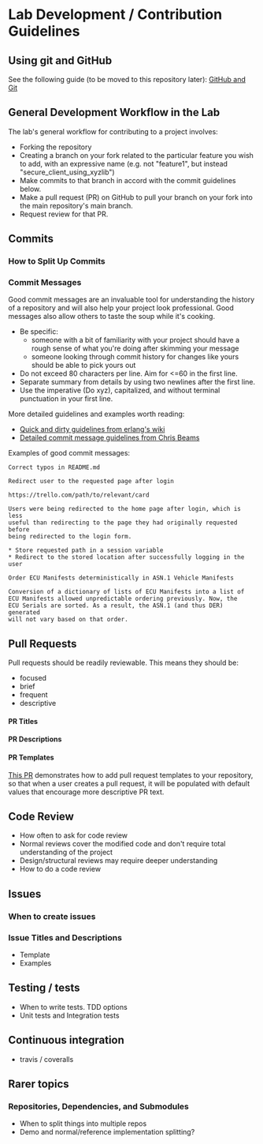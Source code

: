 # Lab Development / Contribution Guidelines

## Using git and GitHub
See the following guide (to be moved to this repository later):
[GitHub and Git](https://github.com/SeattleTestbed/docs/blob/master/Archive/Local/RepoAccess.md)


## General Development Workflow in the Lab
The lab's general workflow for contributing to a project involves:
- Forking the repository
- Creating a branch on your fork related to the particular feature you wish to add, with an expressive name (e.g. not "feature1", but instead "secure_client_using_xyzlib")
- Make commits to that branch in accord with the commit guidelines below.
- Make a pull request (PR) on GitHub to pull your branch on your fork into the main repository's main branch.
- Request review for that PR.




## Commits

### How to Split Up Commits

### Commit Messages
Good commit messages are an invaluable tool for understanding the history of a
repository and will also help your project look professional. Good messages
also allow others to taste the soup while it's cooking.

* Be specific:
  * someone with a bit of familiarity with your project should have a rough
  sense of what you're doing after skimming your message
  * someone looking through commit history for changes like yours should be
  able to pick yours out
* Do not exceed 80 characters per line. Aim for <=60 in the first line.
* Separate summary from details by using two newlines after the first line.
* Use the imperative (Do xyz), capitalized, and without terminal punctuation
in your first line.

More detailed guidelines and examples worth reading:
* [Quick and dirty guidelines from erlang's wiki](https://github.com/erlang/otp/wiki/Writing-good-commit-messages)
* [Detailed commit message guidelines from Chris Beams](https://chris.beams.io/posts/git-commit/)

Examples of good commit messages:

```
Correct typos in README.md
```

```
Redirect user to the requested page after login

https://trello.com/path/to/relevant/card

Users were being redirected to the home page after login, which is less
useful than redirecting to the page they had originally requested before
being redirected to the login form.

* Store requested path in a session variable
* Redirect to the stored location after successfully logging in the user
```

```
Order ECU Manifests deterministically in ASN.1 Vehicle Manifests

Conversion of a dictionary of lists of ECU Manifests into a list of
ECU Manifests allowed unpredictable ordering previously. Now, the
ECU Serials are sorted. As a result, the ASN.1 (and thus DER) generated
will not vary based on that order.
```



## Pull Requests

Pull requests should be readily reviewable. This means they should be:
- focused
- brief
- frequent
- descriptive

#### PR Titles

#### PR Descriptions

#### PR Templates
[This PR](https://github.com/uptane/uptane/pull/79) demonstrates how to add pull request
templates to your repository, so that when a user creates a pull request, it will be
populated with default values that encourage more descriptive PR text.


## Code Review
* How often to ask for code review
* Normal reviews cover the modified code and don't require total understanding of the project
* Design/structural reviews may require deeper understanding
* How to do a code review



## Issues
### When to create issues

### Issue Titles and Descriptions
* Template
* Examples



## Testing / tests
* When to write tests. TDD options
* Unit tests and Integration tests



## Continuous integration
* travis / coveralls





## Rarer topics
### Repositories, Dependencies, and Submodules
* When to split things into multiple repos
* Demo and normal/reference implementation splitting?

